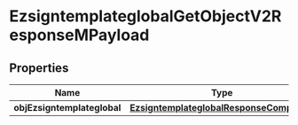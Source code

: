 

# EzsigntemplateglobalGetObjectV2ResponseMPayload

## Properties

Name | Type | Description | Notes
------------ | ------------- | ------------- | -------------
**objEzsigntemplateglobal** | [**EzsigntemplateglobalResponseCompound**](EzsigntemplateglobalResponseCompound.md) |  | 




